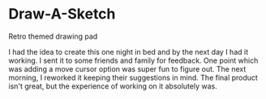 # Draw-A-Sketch
Retro themed drawing pad

I had the idea to create this one night in bed and by the next day I had it working. I sent it 
to some friends and family for feedback. One point which was adding a move cursor option was super
fun to figure out. The next morning, I reworked it keeping their suggestions in mind. The final 
product isn't great, but the experience of working on it absolutely was.
